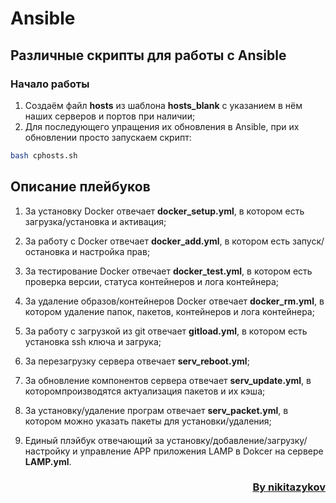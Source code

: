 # Ansible

## Различные скрипты для работы с Ansible

### Начало работы
1. Создаём файл __hosts__ из шаблона __hosts_blank__ с указанием в нём наших серверов и портов при наличии;
2. Для последующего упращения их обновления в Ansible, при их обновлении просто запускаем скрипт:
```sh
bash cphosts.sh
```

## Описание плейбуков
1. За установку Docker отвечает __docker_setup.yml__, в котором есть загрузка/установка и активация;
2. За работу с Docker отвечает __docker_add.yml__, в котором есть запуск/остановка и настройка прав;
3. За тестирование Docker отвечает __docker_test.yml__, в котором есть проверка версии, статуса контейнеров и лога контейнера;
4. За удаление образов/контейнеров Docker отвечает __docker_rm.yml__, в котором удаление папок, пакетов, контейнеров и лога контейнера;
5. За работу с загрузкой из git отвечает __gitload.yml__, в котором есть установка ssh ключа и загрука;
6. За перезагрузку сервера отвечает __serv_reboot.yml__;
7. За обновление компонентов сервера отвечает __serv_update.yml__, в которомпроизводятся актуализация пакетов и их кэша;
8. За установку/удаление програм отвечает __serv_packet.yml__, в котором можно указать пакеты для установки/удаления;

9. Единый плэйбук отвечающий за установку/добавление/загрузку/настройку и управление APP приложения LAMP в Dokcer на сервере __LAMP.yml__.

<h3 align="right"><b><a  href="https://github.com/nikitazykov">By nikitazykov</a></b></h3>
